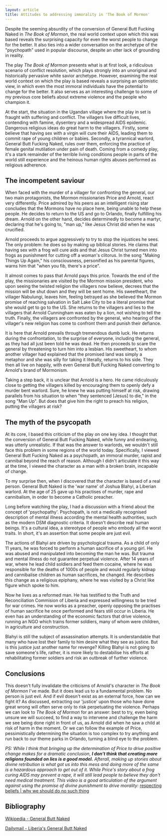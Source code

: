 ```yaml
---
layout: article
title: Attitudes to addressing immorality in 'The Book of Mormon'
---
```

Despite the seeming absurdity of the conversion of General Butt Fucking Naked in _The Book of Mormon_, the real world context upon which this was based reveals the surprising capacity for even the worst people to change for the better. It also ties into a wider conversation on the archetype of the "psychopath" used in popular discourse, despite an utter lack of grounding in reality.

The play _The Book of Mormon_ presents what is at first look, a ridiculous scenario of conflict resolution, which plays strongly into an unoriginal and historically pervasive white savior archetype. However, examining the real world context on which the play is based reveals a surprising an optimistic view, in which even the most immoral individuals have the potential to change for the better. It also serves as an interesting challenge to some of my previous core beliefs about extreme violence and the people who champion it.

At the start, the situation in the Ugandan village where the play in set is fraught with suffering and conflict. The villagers live difficult lives, contending with famine, dysentery and a widespread AIDS epidemic. Dangerous religious ideas do great harm to the villagers. Firstly, some believe that having sex with a virgin will cure their AIDS, leading them to commit rape of young children or babies. Secondly, a tyrannical warlord, General Butt Fucking Naked, rules over them, enforcing the practice of female genital mutilation under pain of death. Coming from a comedy play, it's a stark remainder of the terrible living conditions people in parts of the world still experience and the heinous human rights abuses performed as religious adherence.

## The incompetent saviour

When faced with the murder of a villager for confronting the general, our two main protagonists, the Mormon missionaries Price and Arnold, react very differently. Price admired by his peers as an intelligent rising star concludes that the Mormons have no place here, being unable to help these people. He decides to return to the US and go to Orlando, finally fulfilling his dream. Arnold on the other hand, decides determinedly to become a martyr, declaring that he's going to, "man up," like Jesus Christ did when he was crucified.

Arnold proceeds to argue aggressively to try to stop the injustices he sees. The only problem: he does so by making up biblical stories. He claims that having sex with a frog will cure aids and that Jesus Christ turned men into frogs as punishment for cutting off a woman's clitorus. In the song "Making Things Up Again," his consciousness, personified as his parental figures, warns him that "when you fib, there's a price". 

It almost comes to pass that Arnold pays this price. Towards the end of the play, the missionaries are visited by the Mormon mission president, who upon seeing the twisted religion the villagers now believe, decrees that the mission will be shut down and they will be sent home. His sweetheart, the villager Nabulungi, leaves him, feeling betrayed as she believed the Mormon promise of reaching salvation in Salt Lake City to be a literal promise that she would get to go to the US. She returns to the villagers and lies to the villagers that Arnold Cunningham was eaten by a lion, not wishing to tell the truth. Finally, the villagers are confronted by the general, who hearing of the villager's new religion has come to confront them and punish their defiance.

It is here that Arnold prevails through tremendous dumb luck. He returns during the confrontation, to the surprise of everyone, including the general, as they had all just been told he was dead. He then proceeds to scare the general by threatening to turn him into a lesbian. His sweetheart, to whom another villager had explained that the promised land was simply a metaphor and she was silly for taking it literally, returns to his side. They then all live on happily, with even General Butt Fucking Naked converting to Arnold's brand of Mormonism. 

Taking a step back, it is unclear that Arnold is a hero. He came ridiculously close to getting the villagers killed by encouraging them to openly defy a murder bent warlord. Sure, he knew he was putting himself at risk, drawing parallels from his situation to when "they sentenced [Jesus] to die," in the song "Man Up". But does that give him the right to preach his religion, putting the villagers at risk?

## The myth of the psycopath

At its core, I based this criticism of the play on one key idea. I thought that the conversion of General Butt Fucking Naked, while funny and endearing, was utterly unrealistic. If that was the answer to warlords, we wouldn't still face this problem in some regions of the world today. Specifically, I viewed General Butt Fucking Naked as a psychopath, an immoral murder, rapist and cannibal beyond the reach of reason. Although I didn't articulate it this way at the time, I viewed the character as a man with a broken brain, incapable of change.

To my surprise then, when I discovered that the character is based of a real person. General Butt Naked is the 'war name' of Joshua Blahyi, a Liberian warlord. At the age of 25 gave up his practises of murder, rape and cannibalism, in order to become a Catholic preacher.

Long before watching the play, I had a discussion with a friend about the concept of 'psychopathy'. Psychopath, is not a medically recognised description of mental illness according the mental health authorities, such as the modern DSM diagnostic criteria. It doesn't describe real human beings. It's a cultural idea, a stereotype of people who embody all the worst traits. In short, it's an assertion that some people are just evil.

The actions of Blahyi are driven by psychological trauma. As a child of only 11 years, he was forced to perform a human sacrifice of a young girl. He was abused and manipulated into becoming the man he was. But trauma and mental illness do not guarantee perpetual violence. After 14 years of war, where he lead child soldiers and feed them cocaine, where he was responsible for the deaths of 1000s of people and would regularly kidnap and cannibalise children as human sacrifices, he changed. He describes this change as a religious epiphany, where he was visited by a Christ like figure which spoke to him.

Now he lives as a reformed man. He has testified to the Truth and Reconciliation Commision of Liberia and expressed willingness to be tried for war crimes. He now works as a preacher, openly opposing the practises of human sacrifice he once performed and fears still occur in Liberia. He even has an understanding of the economic factors that drive violence, running an NGO which trains former soldiers, many of whom were children, in agriculture and construction.

Blahyi is still the subject of assassination attempts. It is understandable that many who have lost their family to him desire what they see as justice. But is this justice just another name for revenge? Killing Blahyi is not going to save someone's life, rather, it is more likely to destabilise his efforts at rehabilitating former soldiers and risk an outbreak of further violence.

## Conclusions

This doesn't fully invalidate the criticisms of Arnold's character in _The Book of Mormon_ I've made. But it does lead us to a fundamental problem. No person is just evil. And if evil doesn't exist as an external force, how can we fight it? As discussed, extracting our 'justice' upon those who have done great wrong will often serve only to risk perpetuating the violence. Perhaps we can look to _The Book of Mormon_ for an answer: best to try, even being unsure we will succeed, to find a way to intervene and challenge the harm we see being done right in front of us, as Arnold did when he saw a child at risk of harm in the moment. Or we can follow the example of Price, pessimistically determining the situation is too complex to try anything and run back to our theme parks in Orlando, turning a blind eye to the problem.

_PS: While I think that bringing up the determination of Price to drive positive change makes for a dramatic conclusion,_ **_I don't think that creating more religions founded on lies is a good model._** _Afterall, making up stories about divine retribution is what got us into this mess and doing more of the same is a hazardous approach to get out of it. While Price's story about a frog curing AIDS may prevent a rape, it will still lead people to believe they don't need medical treatment. This video is a good articulation of the argument against using the promise of divine punishment to drive morality:_ [respecting beliefs \| why we should do no such thing](https://youtu.be/r_5yUXjXizQ?t=588)



## Bibliography

[Wikipedia - General Butt Naked](https://en.wikipedia.org/wiki/General_Butt_Naked)

[Dailymail - Liberia's General Butt Naked](https://www.dailymail.co.uk/news/article-1333465/Liberias-General-Butt-Naked-The-evil-man-world.html)